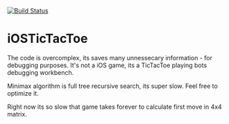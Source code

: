 [![Build Status](https://travis-ci.org/darvin/iOSTicTacToe.svg)](https://travis-ci.org/darvin/iOSTicTacToe)

iOSTicTacToe
============


The code is overcomplex, its saves many unnessecary information - for debugging purposes. It's not a iOS game, its a TicTacToe playing bots debugging workbench.


Minimax algorithm is full tree recursive search, its super slow. Feel free to optimize it.

Right now its so slow that game takes forever to calculate first move in 4x4 matrix.
